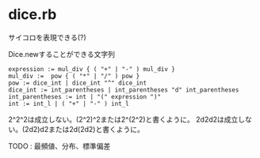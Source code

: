 # dice.rb
サイコロを表現できる(?)

Dice.newすることができる文字列

```BNF
expression := mul_div { ( "+" | "-" ) mul_div }
mul_div :=  pow { ( "*" | "/" ) pow }
pow := dice_int | dice_int "^" dice_int
dice_int := int_parentheses | int_parentheses "d" int_parentheses
int_parentheses := int | "(" expression ")"
int := int_l | ( "+" | "-" ) int_l
```

2^2^2は成立しない。(2^2)^2または2^(2^2)と書くように。
2d2d2は成立しない。(2d2)d2または2d(2d2)と書くように。

TODO : 最頻値、分布、標準偏差
